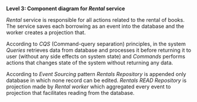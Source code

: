 **Level 3: Component diagram for *Rental* service**

*Rental* service is responsible for all actions related to the rental of books. The service saves each borrowing as an event into the database and the worker creates a projection that.

According to *CQS* (Command-query separation) principles, in the system *Queries* retrieves data from database and processes it before returning it to user (without any side effects on system state) and *Commands* performs actions that changes state of the system without returning any data.

According to *Event Sourcing* pattern *Rentals Repository* is appended only database in which none record can be edited. *Rentals READ Repository* is projection made by *Rental worker* which aggregated every event to projection that facilitates reading from the database.
